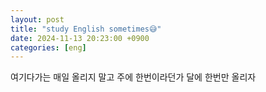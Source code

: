 ```yaml
---
layout: post
title: "study English sometimes😅"
date: 2024-11-13 20:23:00 +0900
categories: [eng]
---
```


여기다가는 매일 올리지 말고 주에 한번이라던가 달에 한번만 올리자
